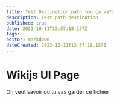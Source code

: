 ```yaml
---
title: Test Destination path (ou ça va?)
description: Test path destination
published: true
date: 2023-10-11T13:57:18.157Z
tags: 
editor: markdown
dateCreated: 2023-10-11T13:57:18.157Z
---
```


# Wikijs UI Page
On veut savoir ou tu vas garder ce fichier